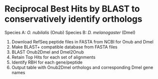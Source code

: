 # Reciprocal Best Hits by BLAST to conservatively identify orthologs

Species A: *O. nubilalis* (Onub)
Species B: *D. melanogaster* (Dmel)

  1) Download RefSeq peptide files in FASTA from NCBI for Onub and Dmel
  2) Make BLAST+ compatible database from FASTA files
  3) BLAST Onub2Dmel and Dmel2Onub
  4) Retain Top Hits for each set of alignments
  5) Identify RBH for each gene/peptide
  6) Output table with Onub2Dmel orthologs and corresponding Dmel gene names
